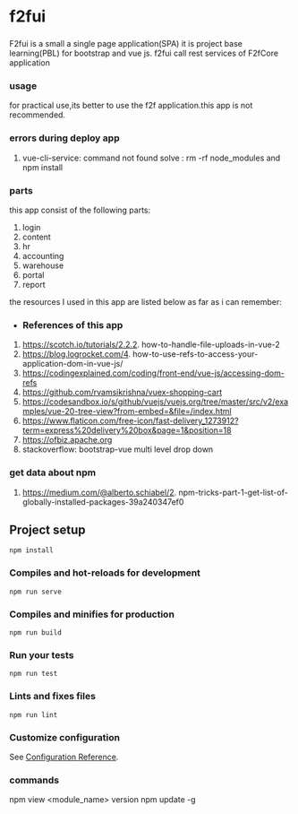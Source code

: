 # f2fui
### 
F2fui is a small a single page application(SPA) 
it is project base learning(PBL) for bootstrap and vue js.
f2fui call rest services of F2fCore application

### usage 
for practical use,its better to use  the f2f application.this app is not recommended.

### errors during deploy app
1.  vue-cli-service: command not found
    solve : rm -rf node_modules and npm install


### parts
this app consist of the following parts:
1. login
2. content
3. hr
4. accounting
5. warehouse
6. portal
7. report

the resources I used in this app are listed below as far as i can remember:
- ### References of this app
1. https://scotch.io/tutorials/2.2.2. how-to-handle-file-uploads-in-vue-2
2. https://blog.logrocket.com/4. how-to-use-refs-to-access-your-application-dom-in-vue-js/
3. https://codingexplained.com/coding/front-end/vue-js/accessing-dom-refs
4. https://github.com/rvamsikrishna/vuex-shopping-cart
5. https://codesandbox.io/s/github/vuejs/vuejs.org/tree/master/src/v2/examples/vue-20-tree-view?from-embed=&file=/index.html
6. https://www.flaticon.com/free-icon/fast-delivery_1273912?term=express%20delivery%20box&page=1&position=18
7. https://ofbiz.apache.org
8. stackoverflow: bootstrap-vue multi level drop down

### get data about npm
1. https://medium.com/@alberto.schiabel/2.  npm-tricks-part-1-get-list-of-globally-installed-packages-39a240347ef0


## Project setup
```
npm install
```

### Compiles and hot-reloads for development
```
npm run serve
```

### Compiles and minifies for production
```
npm run build
```

### Run your tests
```
npm run test
```

### Lints and fixes files
```
npm run lint
```

### Customize configuration
See [Configuration Reference](https://cli.vuejs.org/config/).

### commands
npm view <module_name> version
npm update -g <package>